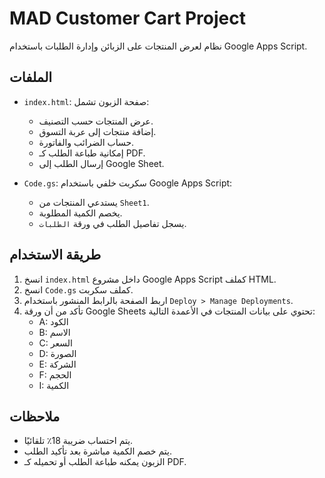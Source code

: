 # MAD Customer Cart Project

نظام لعرض المنتجات على الزبائن وإدارة الطلبات باستخدام Google Apps Script.

## الملفات

- `index.html`: صفحة الزبون تشمل:
  - عرض المنتجات حسب التصنيف.
  - إضافة منتجات إلى عربة التسوق.
  - حساب الضرائب والفاتورة.
  - إمكانية طباعة الطلب كـ PDF.
  - إرسال الطلب إلى Google Sheet.

- `Code.gs`: سكربت خلفي باستخدام Google Apps Script:
  - يستدعي المنتجات من `Sheet1`.
  - يخصم الكمية المطلوبة.
  - يسجل تفاصيل الطلب في ورقة `الطلبات`.

## طريقة الاستخدام

1. انسخ `index.html` داخل مشروع Google Apps Script كملف HTML.
2. انسخ `Code.gs` كملف سكربت.
3. اربط الصفحة بالرابط المنشور باستخدام `Deploy > Manage Deployments`.
4. تأكد من أن ورقة Google Sheets تحتوي على بيانات المنتجات في الأعمدة التالية:
   - A: الكود
   - B: الاسم
   - C: السعر
   - D: الصورة
   - E: الشركة
   - F: الحجم
   - I: الكمية

## ملاحظات

- يتم احتساب ضريبة 18٪ تلقائيًا.
- يتم خصم الكمية مباشرة بعد تأكيد الطلب.
- الزبون يمكنه طباعة الطلب أو تحميله كـ PDF.
